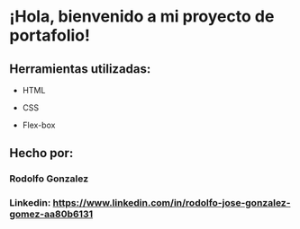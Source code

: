 
# ¡Hola, bienvenido a mi proyecto de portafolio!



## Herramientas utilizadas:

* HTML

* CSS

* Flex-box


## Hecho por:

### Rodolfo Gonzalez

### Linkedin: https://www.linkedin.com/in/rodolfo-jose-gonzalez-gomez-aa80b6131
